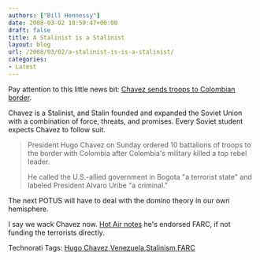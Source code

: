 ```yaml
---
authors: ["Bill Hennessy"]
date: 2008-03-02 18:59:47+00:00
draft: false
title: A Stalinist is a Stalinist
layout: blog
url: /2008/03/02/a-stalinist-is-is-a-stalinist/
categories:
- Latest
---
```


Pay attention to this little news bit: [Chavez sends troops to Colombian border](https://www.msnbc.msn.com/id/23435878/).

 

Chavez is a Stalinist, and Stalin founded and expanded the Soviet Union with a combination of force, threats, and promises. Every Soviet student expects Chavez to follow suit. 

 

>   
> 
> President Hugo Chavez on Sunday ordered 10 battalions of troops to the border with Colombia after Colombia's military killed a top rebel leader.
> 
>    
> 
> He called the U.S.-allied government in Bogota "a terrorist state" and labeled President Alvaro Uribe "a criminal."
> 
> 

 

The next POTUS will have to deal with the domino theory in our own hemisphere.

 

I say we wack Chavez now. [Hot Air notes](https://hotair.com/archives/2008/03/02/is-chavez-admitting-an-alliance-with-farc/) he's endorsed FARC, if not funding the terrorists directly. 

 

 

Technorati Tags: [Hugo Chavez](https://technorati.com/tags/Hugo%20Chavez),[Venezuela](https://technorati.com/tags/Venezuela),[Stalinism](https://technorati.com/tags/Stalinism),[FARC](https://technorati.com/tags/FARC)

